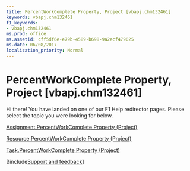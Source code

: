 ```yaml
---
title: PercentWorkComplete Property, Project [vbapj.chm132461]
keywords: vbapj.chm132461
f1_keywords:
- vbapj.chm132461
ms.prod: office
ms.assetid: cff5df6e-e79b-4589-b698-9a2ecf479025
ms.date: 06/08/2017
localization_priority: Normal
---
```



# PercentWorkComplete Property, Project [vbapj.chm132461]

Hi there! You have landed on one of our F1 Help redirector pages. Please select the topic you were looking for below.

[Assignment.PercentWorkComplete Property (Project)](http://msdn.microsoft.com/library/9535e887-e15c-ebd7-c65f-a3e8d80b8f99%28Office.15%29.aspx)

[Resource.PercentWorkComplete Property (Project)](http://msdn.microsoft.com/library/d1a26d38-f5da-2752-f8bd-3e02779672fc%28Office.15%29.aspx)

[Task.PercentWorkComplete Property (Project)](http://msdn.microsoft.com/library/f1b1dc5e-843c-ca0f-72f1-f8d7cdf6edab%28Office.15%29.aspx)

[!include[Support and feedback](~/includes/feedback-boilerplate.md)]